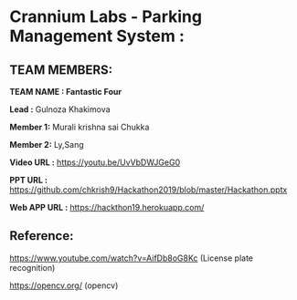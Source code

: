 # Crannium Labs - Parking Management System :

## TEAM MEMBERS:

**TEAM NAME : Fantastic Four**

**Lead :** Gulnoza Khakimova

**Member 1:** Murali krishna sai Chukka

**Member 2:** Ly,Sang

**Video URL :** https://youtu.be/UvVbDWJGeG0

**PPT URL :** https://github.com/chkrish9/Hackathon2019/blob/master/Hackathon.pptx

**Web APP URL :** https://hackthon19.herokuapp.com/

## Reference:

https://www.youtube.com/watch?v=AifDb8oG8Kc (License plate recognition)

https://opencv.org/ (opencv)


